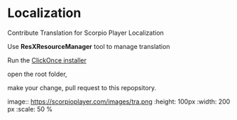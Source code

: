 # Localization

Contribute Translation for Scorpio Player Localization

Use **ResXResourceManager** tool to manage translation

Run the [ClickOnce installer](https://clickonce-tom-englert.azurewebsites.net/ResXResourceManager/ResXManager.application)

open the root folder, 

make your change, pull request to this repopsitory.

image:: https://scorpioplayer.com/images/tra.png
  :height: 100px
  :width: 200 px
  :scale: 50 %
